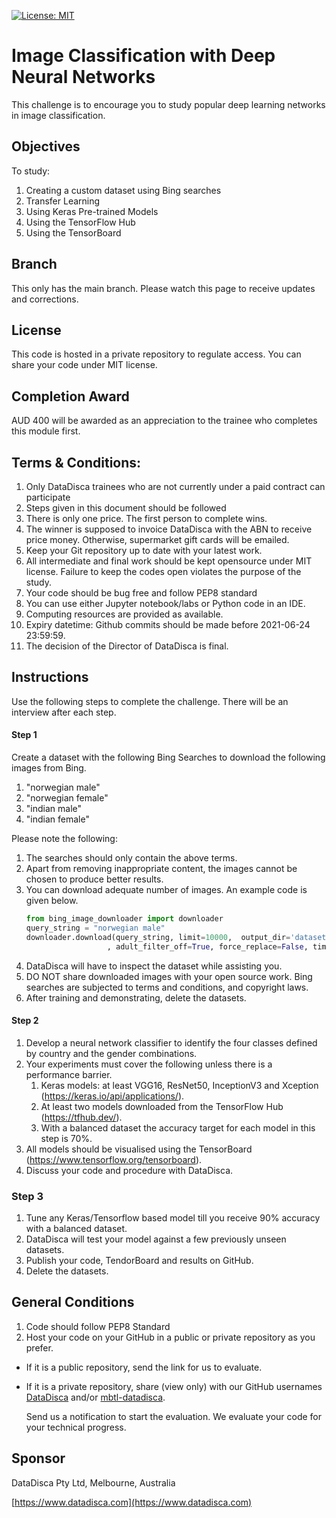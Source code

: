 [![License: MIT](https://img.shields.io/badge/License-MIT-yellow.svg)](https://opensource.org/licenses/MIT)
# Image Classification with Deep Neural Networks

This challenge is to encourage you to study popular deep learning networks in image classification.  

## Objectives

To study:
1. Creating a custom dataset using Bing searches
1. Transfer Learning
1. Using Keras Pre-trained Models  
1. Using the TensorFlow Hub
1. Using the TensorBoard

## Branch
This only has the main branch.
Please watch this page to receive updates and corrections.

## License
This code is hosted in a private repository to regulate access. 
You can share your code under MIT license.

## Completion Award
AUD 400 will be awarded as an appreciation to the trainee who completes this module first.

## Terms & Conditions:
1. Only DataDisca trainees who are not currently under a paid contract can participate
1. Steps given in this document should be followed 
1. There is only one price.  The first person to complete wins.
1. The winner is supposed to invoice DataDisca with the ABN to receive price money. Otherwise, supermarket gift cards will be emailed.
1. Keep your Git repository up to date with your latest work.
1. All intermediate and final work should be kept opensource under MIT license. 
Failure to keep the codes open violates the purpose of the study. 
1. Your code should be bug free and follow PEP8 standard
1. You can use either Jupyter notebook/labs or Python code in an IDE.
1. Computing resources are provided as available. 
1. Expiry datetime:  Github commits should be made before 2021-06-24 23:59:59.
1. The decision of the Director of DataDisca is final.       
  
      
## Instructions
Use the following steps to complete the challenge. There will be an interview after each step.

#### Step 1

Create a dataset with the following Bing Searches to download the following images from Bing.
1. "norwegian male"
1. "norwegian female"
1. "indian male"
1. "indian female"

Please note the following:
1. The searches should only contain the above terms. 
1. Apart from removing inappropriate content, the images cannot be chosen to produce better results.  
1. You can download adequate number of images. An example code is given below. 
      ````python
    from bing_image_downloader import downloader
    query_string = "norwegian male"
    downloader.download(query_string, limit=10000,  output_dir='dataset'
                        , adult_filter_off=True, force_replace=False, timeout=60)
    ````
1. DataDisca will have to inspect the dataset while assisting you.
1. DO NOT share downloaded images with your open source work. 
Bing searches are subjected to terms and conditions, and copyright laws.  
1. After training and demonstrating, delete the datasets.

#### Step 2

1. Develop a neural network classifier to identify the four classes defined by country and the gender combinations.
1. Your experiments must cover the following unless there is a performance barrier.
    1. Keras models: at least VGG16, ResNet50, InceptionV3 and Xception (https://keras.io/api/applications/).
    1. At least two models downloaded from the TensorFlow Hub (https://tfhub.dev/).
    1. With a balanced dataset the accuracy target for each model in this step is 70%.  
1. All models should be visualised using the TensorBoard (https://www.tensorflow.org/tensorboard).
1. Discuss your code and procedure with DataDisca.

### Step 3

1. Tune any Keras/Tensorflow based model till you receive 90% accuracy with a balanced dataset.
1. DataDisca will test your model against a few previously unseen datasets.
1. Publish your code, TendorBoard and results on GitHub.
1. Delete the datasets.    
  

## General Conditions

1. Code should follow PEP8 Standard
1. Host your code on your GitHub in a public or private repository as you prefer. 
- If it is a public repository, send the link for us to evaluate.
- If it is a private repository, share (view only) with our GitHub usernames [DataDisca](https://github.com/DataDisca) and/or [mbtl-datadisca](https://github.com/mbtl-datadisca).

	Send us a notification to start the evaluation.
	We evaluate your code for your technical progress.

## Sponsor
DataDisca Pty Ltd, Melbourne, Australia

[https://www.datadisca.com](https://www.datadisca.com)
